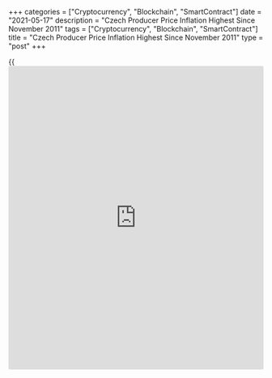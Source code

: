 +++
categories = ["Cryptocurrency", "Blockchain", "SmartContract"]
date = "2021-05-17"
description = "Czech Producer Price Inflation Highest Since November 2011"
tags = ["Cryptocurrency", "Blockchain", "SmartContract"]
title = "Czech Producer Price Inflation Highest Since November 2011"
type = "post"
+++

{{<iframe id="large-banner" src="https://www.bounty.group/#slide=24.0" width="100%" height="600" scrolling="no" style="border: 0px solid rgb(216, 221, 230); border-radius: 3px;">}}

The Czech Republic's producer prices increased to the highest level in
nine-and-half years in April, figures from the Czech Statistical Office
showed on Monday.

The industrial producer price index grew 4.6 year-on-year in April,
following a 3.3 percent increase in March. Economists had expected a 4.1
percent rise.

The latest inflation increased the most since November 2011.

Prices for water supply gained 6.9 percent yearly in April. Prices for
manufacturing products cost increased 5.6 percent and those of mining
and quarrying rose 1.0 percent.

Meanwhile, prices for electricity, gas, steam and air conditioning
declined by 0.1 percent.

Among the main industrial grouping, prices for energy and intermediate
goods rose by 9.6 percent and 8.1 percent, respectively.

Meanwhile, prices for non-durable consumer goods decreased 1.9 percent.

On a monthly basis, producer prices rose 0.8 percent in April.
Economists had forecast a 0.4 percent rise.

For comments and feedback [contact](https://www.playgroundfx.com/contact/): editorial@rtt[news](https://www.letsplayfx.com/blog/forex-news-website/).com

[Economic News][1]

 **What parts of the world are seeing the best (and worst) economic
performances lately? Click[here][2] to check out our [Econ Scorecard][2]
and find out! See up-to-the-moment [ranking](https://www.playgroundfx.com/blog/crypto-exchange-ranking/)s for the best and worst
performers in [GDP][2], [unemployment rate][3], [inflation][4] and much
more.**

   1. www.rtt[news](https://www.letsplayfx.com/blog/forex-news-website/).com/Content/EconomicNews.aspx
   2. www.rtt[news](https://www.letsplayfx.com/blog/forex-news-website/).com/economic-scorecard/world-rank/GDP/highest-performance.aspx
   3. www.rtt[news](https://www.letsplayfx.com/blog/forex-news-website/).com/economic-scorecard/world-rank/unemployment-rate/lowest-performance.aspx
   4. www.rtt[news](https://www.letsplayfx.com/blog/forex-news-website/).com/economic-scorecard/world-rank/CPI/highest-performance.aspx